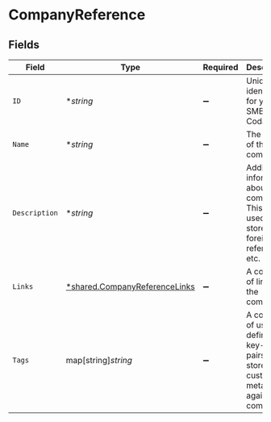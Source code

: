 # CompanyReference


## Fields

| Field                                                                                             | Type                                                                                              | Required                                                                                          | Description                                                                                       | Example                                                                                           |
| ------------------------------------------------------------------------------------------------- | ------------------------------------------------------------------------------------------------- | ------------------------------------------------------------------------------------------------- | ------------------------------------------------------------------------------------------------- | ------------------------------------------------------------------------------------------------- |
| `ID`                                                                                              | **string*                                                                                         | :heavy_minus_sign:                                                                                | Unique identifier for your SMB in Codat.                                                          | 8a210b68-6988-11ed-a1eb-0242ac120002                                                              |
| `Name`                                                                                            | **string*                                                                                         | :heavy_minus_sign:                                                                                | The name of the company                                                                           | Codat Ltd.                                                                                        |
| `Description`                                                                                     | **string*                                                                                         | :heavy_minus_sign:                                                                                | Additional information about the company. This can be used to store foreign IDs, references, etc. | Requested early access to the new financing scheme.                                               |
| `Links`                                                                                           | [*shared.CompanyReferenceLinks](../../../pkg/models/shared/companyreferencelinks.md)              | :heavy_minus_sign:                                                                                | A collection of links for the company.                                                            |                                                                                                   |
| `Tags`                                                                                            | map[string]*string*                                                                               | :heavy_minus_sign:                                                                                | A collection of user-defined key-value pairs that store custom metadata against the company.      |                                                                                                   |